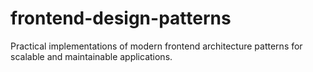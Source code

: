 # frontend-design-patterns
Practical implementations of modern frontend architecture patterns for scalable and maintainable applications.
